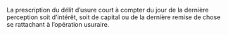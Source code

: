 La prescription du délit d’usure court à compter du jour de la dernière perception soit d’intérêt, soit de capital ou de la dernière remise de chose se rattachant à l’opération usuraire.